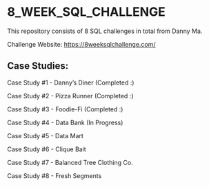 # 8_WEEK_SQL_CHALLENGE

This repository consists of 8 SQL challenges in total from Danny Ma.

Challenge Website:
https://8weeksqlchallenge.com/


## Case Studies:

Case Study #1 - Danny’s Diner       (Completed :)

Case Study #2 - Pizza Runner        (Completed :)

Case Study #3 - Foodie-Fi           (Completed :)

Case Study #4 - Data Bank           (In Progress)

Case Study #5 - Data Mart

Case Study #6 - Clique Bait

Case Study #7 - Balanced Tree Clothing Co.

Case Study #8 - Fresh Segments 


